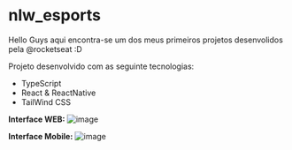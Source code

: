 # nlw_esports

Hello Guys aqui encontra-se um dos meus primeiros projetos desenvolidos pela @rocketseat :D 

Projeto desenvolvido com as seguinte tecnologias:
- TypeScript
- React & ReactNative
- TailWind CSS


**Interface WEB:**
![image](https://user-images.githubusercontent.com/48933112/200059094-c4423736-1acb-4997-bbf5-6898be14db09.png)

**Interface Mobile:**
![image](https://user-images.githubusercontent.com/48933112/200059217-4a291312-aac9-4785-8550-e0140e4b5599.png)
